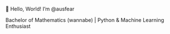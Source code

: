 👋 Hello, World! I’m @ausfear

Bachelor of Mathematics (wannabe) | Python & Machine Learning Enthusiast

<!---
ausfear/ausfear is a ✨ special ✨ repository because its `README.md` (this file) appears on your GitHub profile.
You can click the Preview link to take a look at your changes.
--->
